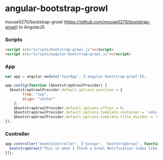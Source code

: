 angular-bootstrap-growl
=======================

mouse0270/bootstrap-growl (https://github.com/mouse0270/bootstrap-growl) to AngularJS

### Scripts

```html
<script src="scripts/bootstrap-growl.js"></script>
<script src="scripts/angular-bootstrap-growl.js"></script>
```

### App

```js
var app = angular.module('YourApp', ['angular-bootstrap-growl']);
```

```js
app.config(function ($bootstrapGrowlProvider) {
  $bootstrapGrowlProvider.default_options.position = {
        from: "top",
        align: "center"
    };
    $bootstrapGrowlProvider.default_options.offset = 0;
    $bootstrapGrowlProvider.default_options.template.container = '<div class="col-xs-10 col-sm-10 col-md-12 alert text-center">';
    $bootstrapGrowlProvider.default_options.template.title_divider = '<br/>';
});
```

### Controller

```js
app.controller('eventsController', ['$scope', 'bootstrapGrowl', function ($scope, bootstrapGrowl) {
  bootstrapGrowl("This is what I think a Growl Notification looks like on Apple Computers.", { type: 'danger' });
}]);
```
